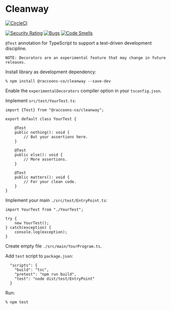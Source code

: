 # Cleanway
[![CircleCI](https://dl.circleci.com/status-badge/img/gh/raccoons-co/cleanway/tree/master.svg?style=svg)](https://dl.circleci.com/status-badge/redirect/gh/raccoons-co/cleanway/tree/master)

[![Security Rating](https://sonarcloud.io/api/project_badges/measure?project=raccoons-co_cleanway&metric=security_rating)](https://sonarcloud.io/summary/new_code?id=raccoons-co_cleanway)
[![Bugs](https://sonarcloud.io/api/project_badges/measure?project=raccoons-co_cleanway&metric=bugs)](https://sonarcloud.io/summary/new_code?id=raccoons-co_cleanway)
[![Code Smells](https://sonarcloud.io/api/project_badges/measure?project=raccoons-co_cleanway&metric=code_smells)](https://sonarcloud.io/summary/new_code?id=raccoons-co_cleanway)

`@Test` annotation for TypeScript to support a test-driven development discipline.
```
NOTE: Decorators are an experimental feature that may change in future releases.
```

Install library as development dependency:
```shell
% npm install @raccoons-co/cleanway --save-dev
```

Enable the `experimentalDecorators` compiler option in your `tsconfig.json`.

Implement `src/test/YourTest.ts`:
```
import {Test} from "@raccoons-co/cleanway";

export default class YourTest {

    @Test
    public nothing(): void {
        // But your assertions here.
    }

    @Test
    public else(): void {
        // More assertions.
    }

    @Test
    public matters(): void {
        // For your clean code.
    }
}
```

Implement your main `./src/test/EntryPoint.ts`:
```
import YourTest from "./YourTest";

try {
    new YourTest();
} catch(exception) {
    console.log(exception);
}
```

Create empty file `./src/main/YourProgram.ts`.

Add `test` script to `package.json`:
```
  "scripts": {
    "build": "tsc",
    "pretest": "npm run build",
    "test": "node dist/test/EntryPoint"
  }
```

Run:
```shell script
% npm test
```

